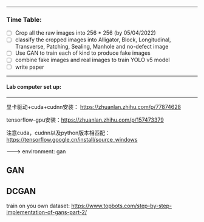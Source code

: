 
---
### Time Table:


- [ ] Crop all the raw images into 256 * 256 (by 05/04/2022)
- [ ] classify the cropped images into Alligator, Block, Longitudinal, Transverse, Patching, Sealing, Manhole and no-defect image
- [ ] Use GAN to train each of kind to produce fake images
- [ ] combine fake images and real images to train YOLO v5 model
- [ ] write paper

----



#### Lab computer set up:
---

显卡驱动+cuda+cudnn安装： https://zhuanlan.zhihu.com/p/77874628

tensorflow-gpu安装：https://zhuanlan.zhihu.com/p/157473379

注意cuda，cudnn以及python版本相匹配：https://tensorflow.google.cn/install/source_windows

---> environment: gan 


## GAN


## DCGAN

train on you own dataset: https://www.topbots.com/step-by-step-implementation-of-gans-part-2/

